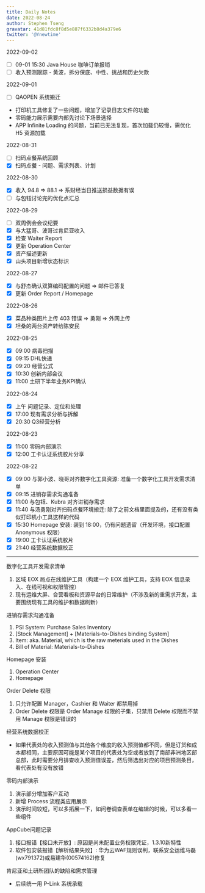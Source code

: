 ```yaml
---
title: Daily Notes
date: 2022-08-24
author: Stephen Tseng
gravatar: 41d81fdc8f8d5e887f6332b8d4a379e6
twitter: '@Ynewtime'
---
```


2022-09-02

+ [ ] 09-01 15:30 Java House 咖啡订单报销
+ [ ] 收入预测跟踪 - 黄波，拆分保底、中性、挑战和历史欠款

2022-09-01

+ [ ] QAOPEN 系统搬迁

+ 打印机工具修复了一些问题，增加了记录日志文件的功能
+ 零码能力展示需要内部先讨论下场景选择
+ APP Infinite Loading 的问题，当前已无法复现，首次加载仍较慢，需优化 H5 资源加载

2022-08-31

+ [ ] 扫码点餐系统回顾
+ [x] 扫码点餐 - 问题、需求列表、计划

2022-08-30

+ [x] 收入 94.8 => 88.1 => 系财经当日推送损益数据有误
+ [ ] 与包钰讨论完的优化点汇总

2022-08-29

+ [ ] 双周例会会议纪要
+ [x] 与大猛哥、波哥过肯尼亚收入
+ [x] 检查 Waiter Report
+ [x] 更新 Operation Center
+ [x] 资产描述更新
+ [x] 山头项目新增状态标识

2022-08-27

+ [x] 与舒杰确认双算编码配置的问题 => 邮件已答复
+ [x] 更新 Order Report / Homepage

2022-08-26

+ [x] 菜品种类图片上传 403 错误 => 勇刚 => 外网上传
+ [x] 坦桑的两台资产转给陈安民

2022-08-25

+ [x] 09:00 病毒扫描
+ [x] 09:15 DHL快递
+ [x] 09:20 经营公式
+ [x] 10:30 创新内部会议
+ [x] 11:00 土研下半年业务KPI确认

2022-08-24
+ [x] 上午 问题记录、定位和处理
+ [x] 17:00 现有需求分析与拆解
+ [x] 20:30 Q3经营分析

2022-08-23
+ [x] 11:00 零码内部演示
+ [x] 12:00 工卡认证系统胶片分享

2022-08-22
+ [x] 09:00 与郭小波、晓哥对齐数字化工具资源: 准备一个数字化工具开发需求清单
+ [x] 09:15 进销存需求沟通准备
+ [x] 11:00 与包钰、Kubra 对齐进销存需求
+ [x] 11:40 与汤勇刚对齐扫码点餐环境搬迁: 除了之前文档里面提及的，还有没有类似打印机小工具这样的代码
+ [x] 15:30 Homepage 安装: 装到 18:00，仍有问题遗留（开发环境，接口配置 Anonymous 权限）
+ [x] 19:00 工卡认证系统胶片
+ [x] 21:40 经营系统数据校正

---

数字化工具开发需求清单
1. 区域 EOX 局点在线维护工具（构建一个 EOX 维护工具，支持 EOX 信息录入、在线可视和权限管控）
2. 现有运维大屏、合营看板和资源平台的日常维护（不涉及新的重需求开发，主要围绕现有工具的维护和数据刷新）

进销存需求沟通准备
1. PSI System: Purchase Sales Inventory
2. [Stock Management] + [Materials-to-Dishes binding System]
3. Item: aka. Material, which is the raw meterials used in the Dishes
4. Bill of Material: Materials-to-Dishes

Homepage 安装
1. Operation Center
2. Homepage

Order Delete 权限
1. 只允许配置 Manager，Cashier 和 Waiter 都禁用掉
2. Order Delete 权限是 Order Manage 权限的子集，只禁用 Delete 权限而不禁用 Manage 权限是错误的

经营系统数据校正
+ 如果代表处的收入预测值与其他各个维度的收入预测值都不同，但是订货和成本都相同，主要原因可能是某个项目的代表处为空或者放到了南部非洲地区部总部，此时需要分月排查收入预测值误差，然后筛选出对应的项目预测条目，看代表处有没有放错

零码内部演示
1. 演示部分增加客户互动
2. 新增 Process 流程类应用展示
3. 演示时间较短，可以多拓展一下，如问卷调查表单在编辑的时候，可以多看一些组件

AppCube问题记录
1. 接口报错【接口未开放】: 原因是尚未配置业务权限凭证，1.3.10新特性
2. 软件包安装报错【解析结果失败】: 华为云WAF规则误判，联系安全运维马磊(wx791372)或易建华(00574162)修复

肯尼亚和土研所团队的缺陷和需求管理
+ 后续统一用 P-Link 系统承载
